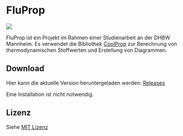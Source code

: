 # FluProp
[![](https://github.com/raaamk/FluProp/blob/2e3cfaa03859585afa3ff7dd744f00eec245e6c5/src/fluprop_logo.png)]()

FluProp ist ein Projekt im Rahmen einer Studienarbeit an der DHBW Mannheim. Es verwendet die Bibliothek [CoolProp](http://www.coolprop.org/index.html) zur Berechnung von thermodynamischen Stoffwerten und Erstellung von Diagrammen.

## Download

Hier kann die aktuelle Version heruntergeladen werden: [Releases](https://github.com/raaamk/CoolPropGUI/releases)

Eine Installation ist nicht notwendig.

## Lizenz

Siehe [MIT Lizenz](https://github.com/raaamk/CoolPropGUI/blob/master/LICENSE)
